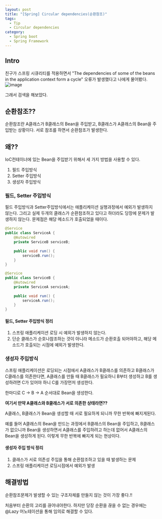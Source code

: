 ```yaml
---
layout: post
title: "[Spring] Circular dependencies(순환참조)"
tags: 
  - Tip
  - Circular dependencies
category:
  - Spring boot
  - Spring Framework
---
```


## Intro

친구가 스프링 시큐리티를 적용하면서 "The dependencies of some of the beans in the application context form a cycle" 오류가 발생했다고 나에게 물어봤다. 
![image](https://user-images.githubusercontent.com/51642448/168603912-d1ea45ce-05ad-44cb-9c0b-f8c253b5c45e.png)

그래서 검색을 해보았다.

## 순환참조??

순환참조란 A클래스가 B클래스의 Bean을 주입받고, B클래스가 A클래스의 Bean을 주입받는 상황이다. 
서로 참조를 하면서 순환참조가 발생한다.

## 왜?? 

IoC컨테이너에 있는 Bean을 주입받기 위해서 세 가지 방법을 사용할 수 있다.

1. 필드 주입방식
2. Setter 주입방식
3. 생성자 주입방식


### 필드, Setter 주입방식 

필드 주입방식과 Setter주입방식에서는 애플리케이션 실행과정에서 예외가 발생하지 않는다. 그리고 실제 두개의 클래스가 순환참조하고 있다고 하더라도 당장에 문제가 발생하지 않는다. 문제점은 해당 메소드가 호출되었을 때이다.

```java
@Service
public class ServiceA {
    @Autowired
    private ServiceB serviceB;
    
    public void run() {
    	serviceB.run();
    }
}

@Service
public class ServiceB {
    @Autowired
    private ServiceA serviceA;
    
    public void run() {
    	serviceA.run();
    }
}
```
#### 필드, Setter 주입방식 정리
1. 스프링 애플리케이션 로딩 시 예외가 발생하지 않는다.
2. 단순 클래스가 순호나참조하는 것이 아니라 메소드가 순환호출 되어야하고, 해당 메소드가 호출되는 시점에 예외가 발생한다. 

### 생성자 주입방식

스프링 애플리케이션은 로딩되는 시점에서 A클래스가 B클래스를 의존하고 B클래스가 C클래스를 의존한다면,
A클래스를 만들 때 B클래스가 필요하니 B부터 생성하고 B를 생성하려면 C가 있어야 하니 C를 가장먼저 생성한다.

한마디로 C -> B -> A 순서대로 Bean을 생성한다.

**여기서 만약 A클래스와 B클래스가 서로 의존한 상태라면??**

A클래스, B클래스가 Bean을 생성할 때 서로 필요하게 되니까 무한 반복에 빠지게된다.

예를 들어 A클래스의 Bean을 만드는 과정에서 B클래스의 Bean을 주입하고, B클래스가 없으니까 Bean을 생성하면서 A클래스를 주입하려고 하는데 없어서 A클래스의 Bean을 생성하게 된다. 이렇게 무한 반복에 빠지게 되는 현상이다.

#### 생성자 주입 방식 정리
1. 클래스가 서로 의존성 주입을 통해 순환참조하고 있을 때 발생하는 문제
2. 스프링 애플리케이션 로딩시점에서 예외가 발생


## 해결방법

순환참조문제가 발생할 수 있는 구조자체를 만들지 않는 것이 가장 좋다.!!

처음부터 순환의 고리를 끊어내야한다. 하지만 당장 순환을 끊을 수 없는 경우에는 @Lazy 어노테이션을 통해 임의로 해결할 수 있다.